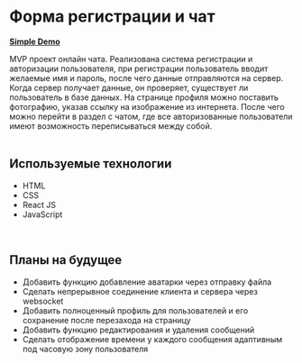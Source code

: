 
<h1>Форма регистрации и чат</h1>

<b><a href="https://xiii-chat.vercel.app/">Simple Demo</a></b>

MVP проект онлайн чата. Реализована система регистрации и авторизации пользователя, при регистрации пользователь вводит желаемые имя и пароль, после чего данные отправляются на сервер. Когда сервер получает данные, он проверяет, существует ли пользователь в базе данных. На странице профиля можно поставить фотографию, указав ссылку на изображение из интернета. После чего можно перейти в раздел с чатом, где все авторизованные пользователи имеют возможность переписываться между собой.
<br><br>
<h2>Используемые технологии</h2>
<ul>
  <li>HTML</li>
  <li>CSS</li>
  <li>React JS</li>
  <li>JavaScript</li>
</ul>
<br>
<h2>Планы на будущее</h2>
<ul>
  <li>Добавить функцию добавление аватарки через отправку файла</li>
  <li>Сделать непрерывное соединение клиента и сервера через websocket</li>
  <li>Добавить полноценный профиль для пользователей и его сохранение после перезахода на страницу</li>
  <li>Добавить функцию редактирования и удаления сообщений</li>
  <li>Сделать отображение времени у каждого сообщения адаптивным под часовую зону пользователя</li>
</ul>
<br>
